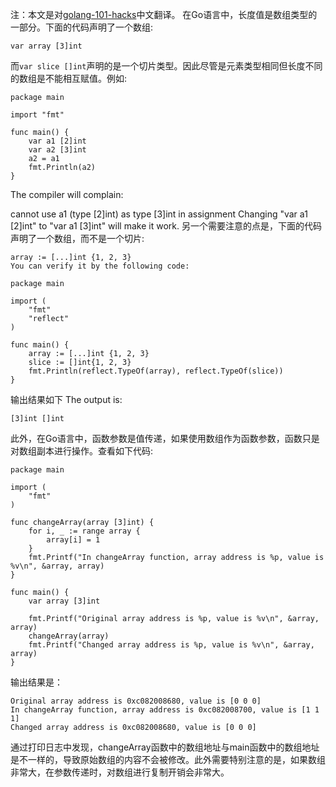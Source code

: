 注：本文是对[golang-101-hacks](https://nanxiao.gitbooks.io/golang-101-hacks/)中文翻译。
在Go语言中，长度值是数组类型的一部分。下面的代码声明了一个数组:
```
var array [3]int
```
而`var slice []int`声明的是一个切片类型。因此尽管是元素类型相同但长度不同的数组是不能相互赋值。例如:
```
package main

import "fmt"

func main() {
	var a1 [2]int
	var a2 [3]int
	a2 = a1
	fmt.Println(a2)
}
```
The compiler will complain:

cannot use a1 (type [2]int) as type [3]int in assignment
Changing "var a1 [2]int" to "var a1 [3]int" will make it work.
另一个需要注意的点是，下面的代码声明了一个数组，而不是一个切片:
```
array := [...]int {1, 2, 3} 
You can verify it by the following code:

package main

import (
	"fmt"
	"reflect"
)

func main() {
	array := [...]int {1, 2, 3}
	slice := []int{1, 2, 3}
	fmt.Println(reflect.TypeOf(array), reflect.TypeOf(slice))
}
```
输出结果如下
The output is:
```
[3]int []int
```
此外，在Go语言中，函数参数是值传递，如果使用数组作为函数参数，函数只是对数组副本进行操作。查看如下代码:
```
package main

import (
	"fmt"
)

func changeArray(array [3]int) {
	for i, _ := range array {
		array[i] = 1
	}
	fmt.Printf("In changeArray function, array address is %p, value is %v\n", &array, array)
}

func main() {
	var array [3]int

	fmt.Printf("Original array address is %p, value is %v\n", &array, array)
	changeArray(array)
	fmt.Printf("Changed array address is %p, value is %v\n", &array, array)
}   
```
输出结果是：
```
Original array address is 0xc082008680, value is [0 0 0]
In changeArray function, array address is 0xc082008700, value is [1 1 1]
Changed array address is 0xc082008680, value is [0 0 0]
```
通过打印日志中发现，changeArray函数中的数组地址与main函数中的数组地址是不一样的，导致原始数组的内容不会被修改。此外需要特别注意的是，如果数组非常大，在参数传递时，对数组进行复制开销会非常大。
